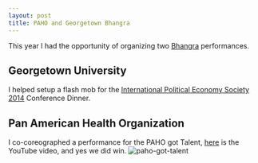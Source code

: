 ```yaml
---
layout: post
title: PAHO and Georgetown Bhangra
---
```

This year I had the opportunity of organizing two [Bhangra](http://en.wikipedia.org/wiki/Bhangra_(dance)) performances.

## Georgetown University
I helped setup a flash mob for the [International Political Economy Society 2014](https://ncgg.princeton.edu/IPES/program2014.php) Conference Dinner.

## Pan American Health Organization
I co-coreographed a performance for the PAHO got Talent, [here](https://www.youtube.com/watch?v=YwkA9ClNkhI) is the YouTube video, and yes we did win.
<img src={{site.baseurl}}/img/paho-got-talent.jpg alt="paho-got-talent" class="post-image">
